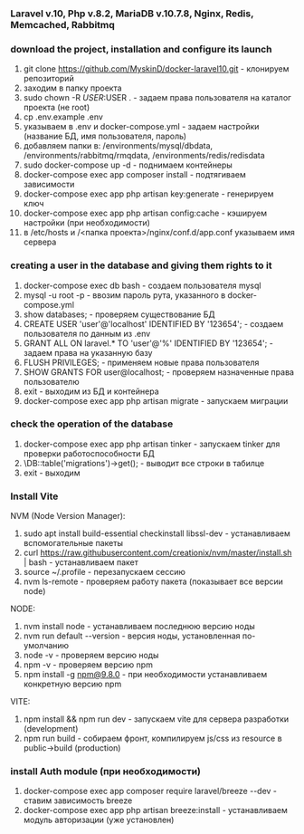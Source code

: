 ### Laravel v.10, Php v.8.2, MariaDB v.10.7.8, Nginx, Redis, Memcached, Rabbitmq

### download the project, installation and configure its launch

1. git clone https://github.com/MyskinD/docker-laravel10.git - клонируем репозиторий
2. заходим в папку проекта
3. sudo chown -R $USER:$USER . - задаем права пользователя на каталог проекта (не root)
4. cp .env.example .env
5. указываем в .env и docker-compose.yml - задаем настройки (название БД, имя пользователя, пароль)
6. добавляем папки в: /environments/mysql/dbdata, /environments/rabbitmq/rmqdata, /environments/redis/redisdata
7. sudo docker-compose up -d - поднимаем контейнеры
8. docker-compose exec app composer install - подтягиваем зависимости
9. docker-compose exec app php artisan key:generate - генерируем ключ
10. docker-compose exec app php artisan config:cache - кэшируем настройки (при необходимости)
11. в /etc/hosts и /<папка проекта>/nginx/conf.d/app.conf указываем имя сервера

### creating a user in the database and giving them rights to it

1. docker-compose exec db bash - создаем пользователя mysql
2. mysql -u root -p - ввозим пароль рута, указанного в docker-compose.yml
3. show databases; - проверяем существование БД
4. CREATE USER 'user'@'localhost' IDENTIFIED BY '123654'; - создаем пользователя по данным из .env
5. GRANT ALL ON laravel.* TO 'user'@'%' IDENTIFIED BY '123654'; - задаем права на указанную базу
6. FLUSH PRIVILEGES; - применяем новые права пользователя
7. SHOW GRANTS FOR user@localhost; - проверяем назначенные права пользователю
8.  exit - выходим из БД и контейнера
9.  docker-compose exec app php artisan migrate - запускаем миграции

### check the operation of the database

1. docker-compose exec app php artisan tinker - запускаем tinker для проверки работоспособности БД
2. \DB::table('migrations')->get(); - выводит все строки в табилце
3. exit - выходим

### Install Vite

NVM (Node Version Manager):

1. sudo apt install build-essential checkinstall libssl-dev - устанавливаем вспомогательные пакеты
2. curl https://raw.githubusercontent.com/creationix/nvm/master/install.sh | bash - устанавливаем пакет
3. source ~/.profile - перезапускаем сессию
4. nvm ls-remote - проверяем работу пакета (показывает все версии node)

NODE:

1. nvm install node - устанавливаем последнюю версию ноды
2. nvm run default --version - версия ноды, установленная по-умолчанию
3. node -v - проверяем версию ноды
4. npm -v - проверяем версию npm
5. npm install -g npm@9.8.0 - при необходимости устанавливаем конкретную версию npm

VITE:

1. npm install && npm run dev - запускаем vite для сервера разработки (development)
2. npm run build - собираем фронт, компилируем js/css из resource в public->build (production)

### install Auth module (при необходимости)

1. docker-compose exec app composer require laravel/breeze --dev - ставим зависимость breeze
2. docker-compose exec app php artisan breeze:install - устанавливаем модуль авторизации (уже установлен)
